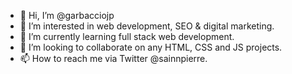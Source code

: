 - 👋 Hi, I’m @garbacciojp
- 👀 I’m interested in web development, SEO & digital marketing.
- 🌱 I’m currently learning full stack web development.
- 💞️ I’m looking to collaborate on any HTML, CSS and JS projects.
- 📫 How to reach me via Twitter @sainnpierre.

<!---
garbacciojp/garbacciojp is a ✨ special ✨ repository because its `README.md` (this file) appears on your GitHub profile.
You can click the Preview link to take a look at your changes.
--->
